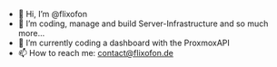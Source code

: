 - 👋 Hi, I’m @flixofon
- 👀 I’m coding, manage and build Server-Infrastructure and so much more...
- 🌱 I’m currently coding a dashboard with the ProxmoxAPI
- 📫 How to reach me: contact@flixofon.de

<!---
flixofon/flixofon is a ✨ special ✨ repository because its `README.md` (this file) appears on your GitHub profile.
You can click the Preview link to take a look at your changes.
--->
